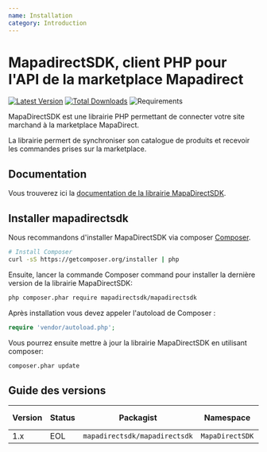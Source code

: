 ```yaml
---
name: Installation
category: Introduction
---
```


MapadirectSDK, client PHP pour l'API de la marketplace Mapadirect
=======================

[![Latest Version](https://img.shields.io/github/release/202-ecommerce/mapadirectSDK/all.svg?style=flat-square)](https://github.com/202-ecommerce/mapadirectSDK/releases)
[![Total Downloads](https://img.shields.io/packagist/dt/mapadirectsdk/mapadirectsdk.svg?style=flat-square)](https://packagist.org/packages/mapadirectsdk/mapadirectsdk)
![Requirements](https://img.shields.io/packagist/php-v/mapadirectsdk/mapadirectsdk.svg?style=flat-square)


MapaDirectSDK est une librairie PHP permettant de connecter votre site marchand à la
marketplace MapaDirect.

La librairie permert de synchroniser son catalogue de produits et recevoir les commandes prises sur la marketplace.

## Documentation

Vous trouverez ici la [documentation de la librairie MapaDirectSDK](https://docs.202-ecommerce.com/mapadirectsdk/).


## Installer mapadirectsdk

Nous recommandons d'installer MapaDirectSDK via composer [Composer](http://getcomposer.org).

```bash
# Install Composer
curl -sS https://getcomposer.org/installer | php
```

Ensuite, lancer la commande Composer command pour installer la dernière version de la librairie MapaDirectSDK:

```bash
php composer.phar require mapadirectsdk/mapadirectsdk
```

Après installation vous devez appeler l'autoload de Composer :

```php
require 'vendor/autoload.php';
```

Vous pourrez ensuite mettre à jour la librairie MapaDirectSDK en utilisant composer:

 ```bash
composer.phar update
 ```


## Guide des versions

| Version | Status     | Packagist                     | Namespace           | Repo                           | Doc                            | PSR-7 | PHP Version |
|---------|------------|-------------------------------|---------------------|--------------------------------|--------------------------------|-------|-------------|
| 1.x     | EOL        | `mapadirectsdk/mapadirectsdk` | `MapaDirectSDK`     | [master][mapadirectsdk-1-repo] | [develop][mapadirectsdk-1-doc] | No    | >= 5.6      |

[mapadirectsdk-1-repo]: https://github.com/202-ecommerce/mapadirectSDK
[mapadirectsdk-1-doc]: https://docs.202-ecommerce.com/mapadirectsdk/
